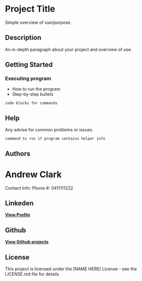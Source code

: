 # Project Title

Simple overview of use/purpose.

## Description

An in-depth paragraph about your project and overview of use.

## Getting Started



### Executing program

* How to run the program
* Step-by-step bullets
```
code blocks for commands
```

## Help

Any advise for common problems or issues.
```
command to run if program contains helper info
```

## Authors

# Andrew Clark
Contact Info:
Phone #: 0411111222

## Linkeden
<a href="https://au.linkedin.com/"><b>View Profile</b></a>

## Github
<a href="https://andy316c.github.io/SEO-refactoring/"><b>View Github projects</b></a>




## License

This project is licensed under the [NAME HERE] License - see the LICENSE.md file for details

